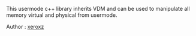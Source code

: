 This usermode c++ library inherits VDM and can be used to manipulate all memory virtual and physical from usermode.

Author : [xeroxz](https://twitter.com/_xeroxz)
